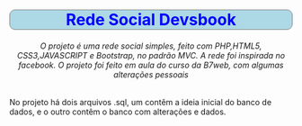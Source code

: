 <h1 align="center" style="color:blue;border:1px solid grey;background:LightBlue;border-radius:10px;">Rede Social Devsbook</h1>

<h6 align="center">O projeto é uma rede social simples, feito com PHP,HTML5, CSS3,JAVASCRIPT e Bootstrap, no padrão MVC. A rede foi inspirada no facebook. O projeto foi feito em aula do curso da B7web, com algumas alterações pessoais</h6>



No projeto há dois arquivos .sql, um contêm a ideia inicial do banco de dados, e o outro contêm o banco com alterações e dados.

